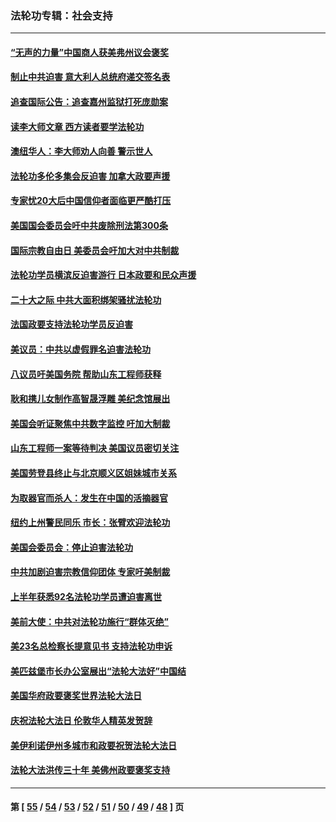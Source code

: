 ### 法轮功专辑：社会支持
---
#### [“无声的力量”中国商人获美弗州议会褒奖](../../pages/nf4386/n13941208.md?04130430) 
#### [制止中共迫害 意大利人总统府递交签名表](../../pages/nf4386/n13933726.md?04130430) 
#### [追查国际公告：追查嘉州监狱打死庞勋案](../../pages/nf4386/n13933461.md?04130430) 
#### [读李大师文章 西方读者要学法轮功](../../pages/nf4386/n13925142.md?04130430) 
#### [澳纽华人：李大师劝人向善 警示世人](../../pages/nf4386/n13924146.md?04130430) 
#### [法轮功多伦多集会反迫害 加拿大政要声援](../../pages/nf4386/n13881303.md?04130430) 
#### [专家忧20大后中国信仰者面临更严酷打压](../../pages/nf4386/n13874993.md?04130430) 
#### [美国国会委员会吁中共废除刑法第300条](../../pages/nf4386/n13868121.md?04130430) 
#### [国际宗教自由日 美委员会吁加大对中共制裁](../../pages/nf4386/n13855021.md?04130430) 
#### [法轮功学员横滨反迫害游行 日本政要和民众声援](../../pages/nf4386/n13847132.md?04130430) 
#### [二十大之际 中共大面积绑架骚扰法轮功](../../pages/nf4386/n13846381.md?04130430) 
#### [法国政要支持法轮功学员反迫害](../../pages/nf4386/n13841970.md?04130430) 
#### [美议员：中共以虚假罪名迫害法轮功](../../pages/nf4386/n13841083.md?04130430) 
#### [八议员吁美国务院 帮助山东工程师获释](../../pages/nf4386/n13836379.md?04130430) 
#### [耿和携儿女制作高智晟浮雕 美纪念馆展出](../../pages/nf4386/n13829624.md?04130430) 
#### [美国会听证聚焦中共数字监控 吁加大制裁](../../pages/nf4386/n13825083.md?04130430) 
#### [山东工程师一案等待判决 美国议员密切关注](../../pages/nf4386/n13815065.md?04130430) 
#### [美国劳登县终止与北京顺义区姐妹城市关系](../../pages/nf4386/n13811030.md?04130430) 
#### [为取器官而杀人：发生在中国的活摘器官](../../pages/nf4386/n13794731.md?04130430) 
#### [纽约上州警民同乐 市长：张臂欢迎法轮功](../../pages/nf4386/n13794375.md?04130430) 
#### [美国会委员会：停止迫害法轮功](../../pages/nf4386/n13788164.md?04130430) 
#### [中共加剧迫害宗教信仰团体 专家吁美制裁](../../pages/nf4386/n13780252.md?04130430) 
#### [上半年获悉92名法轮功学员遭迫害离世](../../pages/nf4386/n13772701.md?04130430) 
#### [美前大使：中共对法轮功施行“群体灭绝”](../../pages/nf4386/n13771705.md?04130430) 
#### [美23名总检察长提意见书 支持法轮功申诉](../../pages/nf4386/n13766596.md?04130430) 
#### [美匹兹堡市长办公室展出“法轮大法好”中国结](../../pages/nf4386/n13749721.md?04130430) 
#### [美国华府政要褒奖世界法轮大法日](../../pages/nf4386/n13743770.md?04130430) 
#### [庆祝法轮大法日 伦敦华人精英发贺辞](../../pages/nf4386/n13741593.md?04130430) 
#### [美伊利诺伊州多城市和政要祝贺法轮大法日](../../pages/nf4386/n13737149.md?04130430) 
#### [法轮大法洪传三十年 美佛州政要褒奖支持](../../pages/nf4386/n13737103.md?04130430) 

---
#### 第 [ [55](./55.md?04130430) / [54](./54.md?04130430) / [53](./53.md?04130430) / [52](./52.md?04130430) / [51](./51.md?04130430) / [50](./50.md?04130430) / [49](./49.md?04130430) / [48](./48.md?04130430) ] 页
